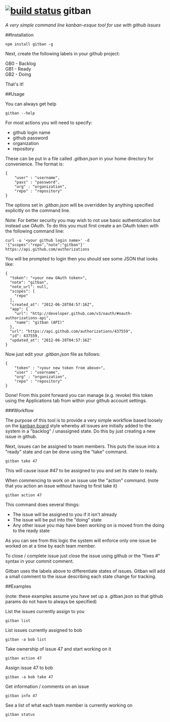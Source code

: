 [![build status](https://secure.travis-ci.org/alphashack/gitban.png)](http://travis-ci.org/alphashack/gitban)
gitban
======

*A very simple command line kanban-esque tool for use with github issues*

##Installation

    npm install gitban -g
  
Next, create the following labels in your github project:

GB0 - Backlog  
GB1 - Ready  
GB2 - Doing  

That's it!

##Usage

You can always get help

    gitban --help
    
For most actions you will need to specify:

* github login name
* github password
* organization
* repository

These can be put in a file called *.gitban.json* in your home directory for convenience. The format is:

    {
        "user" : "username",
        "pass" : "password",
        "org" : "organization",
        "repo" : "repository"
    }
    
The options set in *.gitban.json* will be overridden by anything specified explicitly on the command line.

Note:  For better security you may wish to not use basic authentication but instead use OAuth.  To do this
you must first create a an OAuth token with the following command line:

    curl -u '<your github login name>' -d '{"scopes":"repo","note":"gitban"}' https://api.github.com/authorizations
    
You will be prompted to login then you should see some JSON that looks like:

    {
      "token": "<your new OAuth token>",
      "note": "gitban",
      "note_url": null,
      "scopes": [
        "repo"
      ],
      "created_at": "2012-06-28T04:57:16Z",
      "app": {
        "url": "http://developer.github.com/v3/oauth/#oauth-authorizations-api",
        "name": "gitban (API)"
      },
      "url": "https://api.github.com/authorizations/437559",
      "id": 437559,
      "updated_at": "2012-06-28T04:57:16Z"
    }
    
Now just edit your *.gitban.json* file as follows:

    {
        "token" : "<your new token from above>",
        "user" : "username",
        "org" : "organization",
        "repo" : "repository"
    }
    
Done!  From this point forward you can manage (e.g. revoke) this token using the Applications tab from within
your github account settings.

###Workflow

The purpose of this tool is to provide a very simple workflow based loosely on the [kanban board](http://en.wikipedia.org/wiki/Kanban_board) style whereby all issues
are initially added to the system in a "backlog" / unassigned state.  Do this by just creating a new issue in github.

Next, issues can be assigned to team members.  This puts the issue into a "ready" state and can be done using the "take" command.

    gitban take 47
    
This will cause issue #47 to be assigned to you and set its state to ready.

When commencing to work on an issue use the "action" command.
(note that you action an issue without having to first take it)

    gitban action 47
    
This command does several things:

*  The issue will be assigned to you if it isn't already
*  The issue will be put into the "doing" state
*  Any other issue you may have been working on is moved from the doing to the ready state

As you can see from this logic the system will enforce only one issue be worked on at a time by each team member.

To close / complete issue just close the issue using github or the "fixes #" syntax in your commit comment.

Gitban uses the labels above to differentiate states of issues.
Gitban will add a small comment to the issue describing each state change for tracking.

##Examples

(note: these examples assume you have set up a .gitban.json so that github params do not have to always be specified)

List the issues currently assign to you

    gitban list
    
List issues currently assigned to bob

    gitban -a bob list
    
Take ownership of issue 47 and start working on it

    gitban action 47
    
Assign issue 47 to bob

    gitban -a bob take 47
    
Get information / comments on an issue

    gitban info 47
    
See a list of what each team member is currently working on

    gitban status
